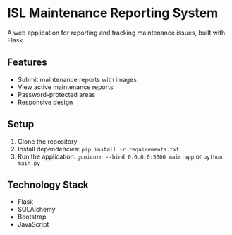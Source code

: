 
# ISL Maintenance Reporting System

A web application for reporting and tracking maintenance issues, built with Flask.

## Features

- Submit maintenance reports with images
- View active maintenance reports
- Password-protected areas
- Responsive design

## Setup

1. Clone the repository
2. Install dependencies: `pip install -r requirements.txt`
3. Run the application: `gunicorn --bind 0.0.0.0:5000 main:app` or `python main.py`

## Technology Stack

- Flask
- SQLAlchemy
- Bootstrap
- JavaScript

